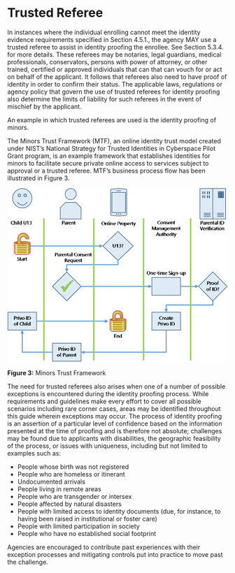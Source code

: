 # Trusted Referee

In instances where the individual enrolling cannot meet the identity evidence requirements specified in Section 4.5.1., the agency MAY use a trusted referee to assist in identity proofing the enrollee. See Section 5.3.4. for more details. These referees may be notaries, legal guardians, medical professionals, conservators, persons with power of attorney, or other trained, certified or approved individuals that can that can vouch for or act on behalf of the applicant. It follows that referees also need to have proof of identity in order to confirm their status. The applicable laws, regulations or agency policy that govern the use of trusted referees for identity proofing also determine the limits of liability for such referees in the event of mischief by the applicant. 

An example in which trusted referees are used is the identity proofing of minors.

The Minors Trust Framework (MTF), an online identity trust model created under NIST’s National Strategy for Trusted Identities in Cyberspace Pilot Grant program, is an example framework that establishes identities for minors to facilitate secure private online access to services subject to approval or a trusted referee. MTF’s business process flow has been illustrated in Figure 3.

![Figure 3: Minors Trust Framework](media/figure-3-minors-trust-framework.png)

**Figure 3:** Minors Trust Framework

The need for trusted referees also arises when one of a number of possible exceptions is encountered during the identity proofing process.
While requirements and guidelines make every effort to cover all possible scenarios including rare corner cases, areas may be identified throughout this guide wherein exceptions may occur. The process of identity proofing is an assertion of a particular level of confidence based on the information presented at the time of proofing and is therefore not absolute; challenges may be found due to applicants with disabilities, the geographic feasibility of the process, or issues with uniqueness, including but not limited to examples such as:

- People whose birth was not registered
- People who are homeless or itinerant
- Undocumented arrivals
- People living in remote areas
- People who are transgender or intersex
- People affected by natural disasters
- People with limited access to identity documents (due, for instance, to having been raised in institutional or foster care)
- People with limited participation in society
- People who have no established social footprint

Agencies are encouraged to contribute past experiences with their exception processes and mitigating controls put into practice to move past the challenge.
